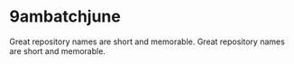 # 9ambatchjune
Great repository names are short and memorable. Great repository names are short and memorable. 
